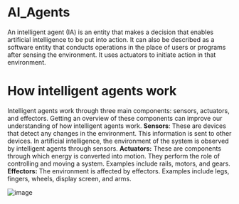 # AI_Agents
An intelligent agent (IA) is an entity that makes a decision that enables artificial intelligence to be put into action. It can also be described as a software entity that conducts operations in the place of users or programs after sensing the environment. It uses actuators to initiate action in that environment.

# How intelligent agents work
Intelligent agents work through three main components: sensors, actuators, and
effectors. Getting an overview of these components can improve our understanding of
how intelligent agents work.
**Sensors**: These are devices that detect any changes in the environment. This
information is sent to other devices. In artificial intelligence, the environment of
the system is observed by intelligent agents through sensors.
**Actuators:** These are components through which energy is converted into
motion. They perform the role of controlling and moving a system. Examples
include rails, motors, and gears.
**Effectors:** The environment is affected by effectors. Examples include legs,
fingers, wheels, display screen, and arms.

![image](https://github.com/user-attachments/assets/7e5e6cde-1d0b-45b9-a796-b32b2bc1b80f)



